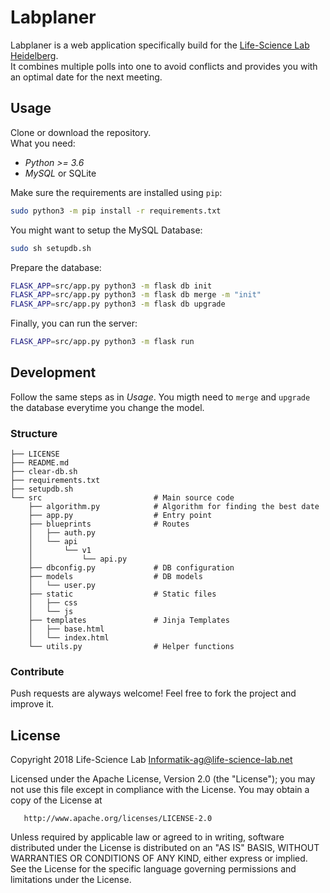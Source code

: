 # Labplaner
Labplaner is a web application specifically build for the [Life-Science Lab Heidelberg](https://www.life-science-lab.org).  
It combines multiple polls into one to avoid conflicts and provides you with an optimal date for the next meeting.

## Usage
Clone or download the repository.  
What you need:
 - *Python >= 3.6*
 - *MySQL* or SQLite

Make sure the requirements are installed using `pip`:
```bash
sudo python3 -m pip install -r requirements.txt
```

You might want to setup the MySQL Database:
```bash
sudo sh setupdb.sh
```

Prepare the database:
```bash
FLASK_APP=src/app.py python3 -m flask db init
FLASK_APP=src/app.py python3 -m flask db merge -m "init"
FLASK_APP=src/app.py python3 -m flask db upgrade
```

Finally, you can run the server:
```bash
FLASK_APP=src/app.py python3 -m flask run
```

## Development
Follow the same steps as in *Usage*. You migth need to `merge` and `upgrade` the database everytime you change the model.

### Structure
```text
├── LICENSE
├── README.md
├── clear-db.sh
├── requirements.txt
├── setupdb.sh
└── src                         # Main source code
    ├── algorithm.py            # Algorithm for finding the best date
    ├── app.py                  # Entry point
    ├── blueprints              # Routes
    │   ├── auth.py
    │   └── api
    │       └── v1
    │           └── api.py
    ├── dbconfig.py             # DB configuration
    ├── models                  # DB models
    │   └── user.py
    ├── static                  # Static files
    │   ├── css
    │   └── js
    ├── templates               # Jinja Templates
    │   ├── base.html
    │   └── index.html
    └── utils.py                # Helper functions
```

### Contribute
Push requests are alyways welcome! Feel free to fork the project and improve it.
## License

   Copyright 2018 Life-Science Lab <Informatik-ag@life-science-lab.net>

   Licensed under the Apache License, Version 2.0 (the "License");
   you may not use this file except in compliance with the License.
   You may obtain a copy of the License at

       http://www.apache.org/licenses/LICENSE-2.0

   Unless required by applicable law or agreed to in writing, software
   distributed under the License is distributed on an "AS IS" BASIS,
   WITHOUT WARRANTIES OR CONDITIONS OF ANY KIND, either express or implied.
   See the License for the specific language governing permissions and
   limitations under the License.
